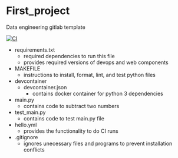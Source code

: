 # First_project
Data engineering gitlab template

[![CI](https://github.com/nogibjj/First_project/actions/workflows/hello.yml/badge.svg)](https://github.com/nogibjj/First_project/actions/workflows/hello.yml)

- requirements.txt
    - required dependencies to run this file
    - provides required versions of devops and web components
- MAKEFILE
    - instructions to install, format, lint, and test python files
- devcontainer
    - devcontainer.json
        - contains docker container for python 3 dependencies
- main.py
    - contains code to subtract two numbers
- test_main.py
    - contains code to test main.py file
- hello.yml
    - provides the functionality to do CI runs
- .gitignore
    - ignores unecessary files and programs to prevent installation conflicts